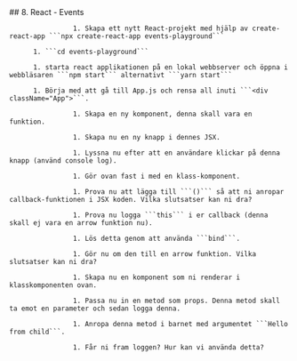 <!doctype html>
<html>
	<head>
		<title>React Exercises</title>## 8. React - Events

					1. Skapa ett nytt React-projekt med hjälp av create-react-app ```npx create-react-app events-playground```
          
          1. ```cd events-playground```
          
          1. starta react applikationen på en lokal webbserver och öppna i webbläsaren ```npm start``` alternativt ```yarn start```
          
          1. Börja med att gå till App.js och rensa all inuti ```<div className="App">```.

					1. Skapa en ny komponent, denna skall vara en funktion.

					1. Skapa nu en ny knapp i dennes JSX.

					1. Lyssna nu efter att en användare klickar på denna knapp (använd console log).

					1. Gör ovan fast i med en klass-komponent.

					1. Prova nu att lägga till ```()``` så att ni anropar callback-funktionen i JSX koden. Vilka slutsatser kan ni dra?

					1. Prova nu logga ```this``` i er callback (denna skall ej vara en arrow funktion nu).

					1. Lös detta genom att använda ```bind```.

					1. Gör nu om den till en arrow funktion. Vilka slutsatser kan ni dra?

					1. Skapa nu en komponent som ni renderar i klasskomponenten ovan.

					1. Passa nu in en metod som props. Denna metod skall ta emot en parameter och sedan logga denna.

					1. Anropa denna metod i barnet med argumentet ```Hello from child```.

					1. Får ni fram loggen? Hur kan vi använda detta?
